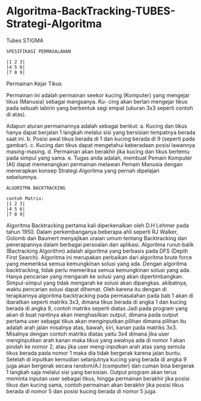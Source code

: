 # Algoritma-BackTracking-TUBES-Strategi-Algoritma
Tubes STIGMA

	SPESIFIKASI PERMASALAHAN
	
	|1 2 3|
	|4 5 6|
	|7 8 9|


Permainan Kejar Tikus
 
Permainan ini adalah permainan seekor kucing (Komputer) yang mengejar tikus (Manusia) sebagai mangsanya. Ku-
cing akan berlari mengejar tikus pada sebuah labirin yang berbentuk segi empat (ukuran 3x3 seperti contoh di atas).

Adapun aturan permainannya adalah sebagai berikut:
a. Kucing dan tikus hanya dapat berjalan 1 langkah melalui sisi yang bersisian tempatnya berada saat
ini.
b. Posisi awal tikus berada di 1 dan kucing berada di 9 (seperti pada gambar).
c. Kucing dan tikus dapat mengetahui keberadaan posisi lawannya masing-masing.
d. Permainan akan berakhir jika kucing dan tikus bertemu pada simpul yang sama.
e. Tugas anda adalah, membuat Pemain Komputer (AI) dapat memenangkan permainan melawan Pemain Manusia
dengan menerapkan konsep Strategi Algoritma yang pernah dipelajari sebelumnya. 

	ALGORITMA BACKTRACKING
	
	contoh Matrix:
	|1 2 3|
	|4 5 6|
	|7 8 9|

Algoritma Backtracking  pertama kali diperkenalkan oleh D.H Lehmer pada tahun 1950. Dalam perkembanganya beberapa ahli seperti RJ Walker, Golomb dan Baumert menyajikan uraian umum tentang Backtracking dan penerapannya dalam berbagai persoalan dan aplikasi. Algoritma runut-balik (Bactracking Algorithm) adalah algoritma yang berbasis pada DFS (Depth First Search). Algoritma ini merupakan perbaikan dari algoritma brute force yang memeriksa semua kemungkinan solusi yang ada. Dengan algoritma backtracking, tidak perlu memeriksa semua kemungkinan solusi yang ada. Hanya pencarian yang mengarah ke solusi yang akan dipertimbangkan. Simpul-simpul yang tidak mengarah ke solusi akan dipangkas. akibatnya, waktu pencarian solusi dapat dihemat.
Oleh karena itu dengan di terapkannya algoritma backtracking pada permasalahan pada bab 1 akan di ibaratkan seperti matriks 3x3, dimana tikus  berada di angka 1 dan kucing berada di angka 9, contoh matriks seperti diatas
Jadi pada program yang akan di buat nantinya akan menghasilkan output, dimana pada output pertama user sebagai tikus akan menginputkan pilihan dimana pilihan itu adalah arah jalan misalnya atas, bawah, kiri, kanan pada matriks 3x3. Misalnya dengan contoh matriks diatas yaitu 3x4 dimana jika user menginputkan arah kanan maka tikus yang awalnya ada di nomor 1 akan pindah ke nomor 2, atau jika user meng-inputkan arah atas yang semula tikus berada pada nomor 1 maka dia tidak bergerak karena jalan buntu. Setelah di inputkan kemudian selanjutnya kucing yang berada di angka 9 juga akan bergerak secara random/A.I (computer) dan cuman bisa bergerak 1 langkah saja melalui sisi yang bersisian. Output program akan terus meminta inputan user sebagai tikus, hingga permainan berakhir jika posisi tikus dan kucing sama, contoh permainan akan berakhir jika posisi tikus berada di nomor 5 dan posisi kucing berada di nomor 5 juga. 
